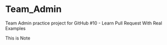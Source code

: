 # Team_Admin
Team Admin practice project for GitHub #10 - Learn Pull Request With Real Examples

This is Note 
